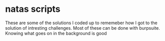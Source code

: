 # natas scripts 
These are some of the solutions I coded up to rememeber how I got to the solution of intresting challenges. Most of these can be
done with burpsuite. Knowing what goes on in the background is good
